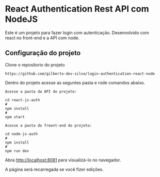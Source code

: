 # React Authentication Rest API com NodeJS

Este é um projeto para fazer login com autenticação.
Desenvolvido com react no front-end e a API com node.


## Configuração do projeto

Clone o repositorio do projeto
```
https://github.com/gilberto-dev-silva/login-authentication-react-node
```

Dentro do projeto acesse as seguntes pasta e rode comandos abaixo.

```
Acesse a pasta da API do projeto: 

cd react-js-auth
# 
npm install
#
npm start
```

```
Acesse a pasta do freont-end do projeto: 

cd node-js-auth
# 
npm install
#
npm run dev
```

Abra [http://localhost:8081](http://localhost:8081) para visualizá-lo no navegador.

A página será recarregada se você fizer edições.